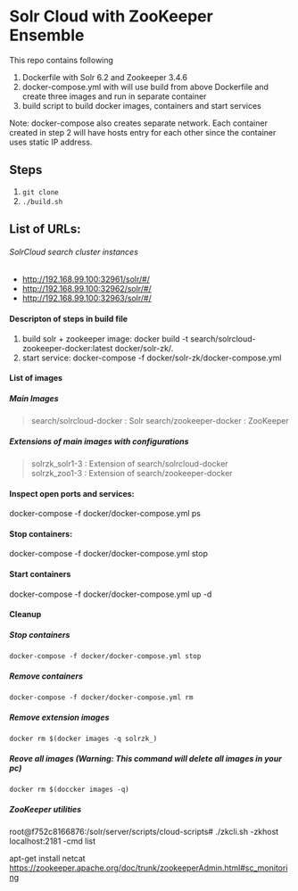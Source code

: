 # Solr Cloud with ZooKeeper Ensemble
This repo contains following

1. Dockerfile with Solr 6.2 and Zookeeper 3.4.6
2. docker-compose.yml with will use build from above Dockerfile and create three images and run in separate container
3. build script to build docker images, containers and start services

Note: docker-compose also creates separate network. Each container created in step 2 will have hosts entry for each other since the container uses static IP address.

## Steps

1. `git clone`
2. `./build.sh`


## List of URLs:

###### SolrCloud search cluster instances
- http://192.168.99.100:32961/solr/#/
- http://192.168.99.100:32962/solr/#/
- http://192.168.99.100:32963/solr/#/

#### Descripton of steps in build file
1. build solr + zookeeper image: docker build -t search/solrcloud-zookeeper-docker:latest docker/solr-zk/.
2. start service: docker-compose -f docker/solr-zk/docker-compose.yml

#### List of images

##### Main Images
> search/solrcloud-docker     : Solr
> search/zookeeper-docker     : ZooKeeper

##### Extensions of main images with configurations
> solrzk_solr1-3             : Extension of search/solrcloud-docker                
> solrzk_zoo1-3             : Extension of search/zookeeper-docker                

#### Inspect open ports and services:
docker-compose -f docker/docker-compose.yml ps

#### Stop containers:
docker-compose -f docker/docker-compose.yml stop

#### Start containers
docker-compose -f docker/docker-compose.yml up -d

#### Cleanup

##### Stop containers
`docker-compose -f docker/docker-compose.yml stop`

##### Remove containers
`docker-compose -f docker/docker-compose.yml rm`

##### Remove extension images
`docker rm $(docker images -q solrzk_)`

##### Reove all images (Warning: This command will delete all images in your pc)
`docker rm $(doccker images -q)`


##### ZooKeeper utilities

root@f752c8166876:/solr/server/scripts/cloud-scripts# ./zkcli.sh -zkhost localhost:2181 -cmd list   

apt-get  install netcat
https://zookeeper.apache.org/doc/trunk/zookeeperAdmin.html#sc_monitoring
